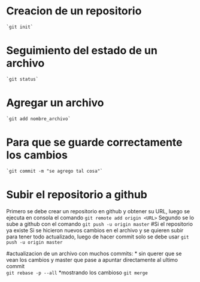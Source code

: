 # Creacion de un repositorio 
	`git init`
# Seguimiento del estado de un archivo
	`git status`
# Agregar un archivo 
	`git add nombre_archivo`
# Para que se guarde correctamente los cambios 
	`git commit -m "se agrego tal cosa"`
# Subir el repositorio a github
Primero se debe crear un repositorio en github y obtener su URL, luego se ejecuta en consola el comando 
	`git remote add origin <URL>` 
Segundo se lo sube a github con el comando 
	`git push -u origin master`
#Si el repositorio ya existe 
Si se hicieron nuevos cambios en el archivo y se quieren subir para tener todo actualizado, luego de hacer commit solo se debe usar
	`git push -u origin master`


#actualizacion de un archivo con muchos commits:
	* sin querer que se vean los cambios y master que pase a apuntar directamente al ultimo commit  
		`git rebase -p --all`
	*mostrando los cambioso
		`git merge`
